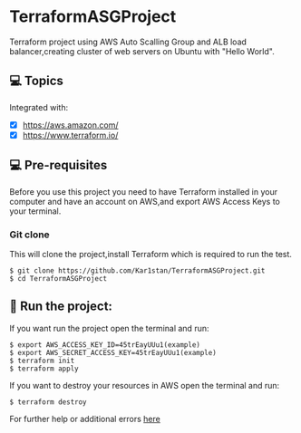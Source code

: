 # TerraformASGProject
Terraform project using AWS Auto Scalling Group and ALB load balancer,creating cluster of web servers on Ubuntu with "Hello World".

## 💻 Topics

Integrated with:

- [x] https://aws.amazon.com/
- [x] https://www.terraform.io/
      
## 💻 Pre-requisites

Before you use this project you need to have Terraform installed in your computer and have an account on AWS,and export AWS Access Keys to your terminal.

### Git clone
This will clone the project,install Terraform which is required to run the test.
```
$ git clone https://github.com/Kar1stan/TerraformASGProject.git
$ cd TerraformASGProject
```

## 🚀 Run the project: 
If you want run the project open the terminal and run: 
```
$ export AWS_ACCESS_KEY_ID=45trEayUUu1(example)
$ export AWS_SECRET_ACCESS_KEY=45trEayUUu1(example)
$ terraform init
$ terraform apply
```
If you want to destroy your resources in AWS open the terminal and run: 
```
$ terraform destroy 
```
For further help or additional errors [here]([https://webdriver.io/docs/gettingstarted](https://developer.hashicorp.com/terraform/tutorials/aws-get-started))
